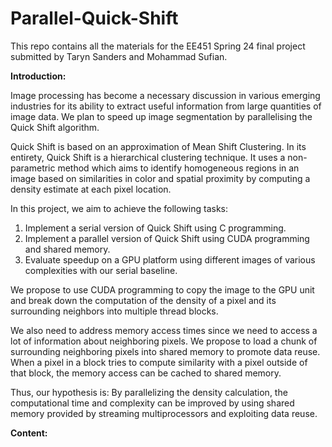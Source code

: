 # Parallel-Quick-Shift
This repo contains all the materials for the EE451 Spring 24 final project submitted by Taryn Sanders and Mohammad Sufian.<br>

<b>Introduction:</b><br>

Image processing has become a necessary discussion in various emerging industries for its ability to extract useful information from large quantities of image data. We plan to speed up image segmentation by parallelising the Quick Shift algorithm.<br>

Quick Shift is based on an approximation of Mean Shift Clustering. In its entirety, Quick Shift is a hierarchical clustering technique. It uses a non-parametric method which aims to identify homogeneous regions in an image based on similarities in color and spatial proximity by computing a density estimate at each pixel location.<br>

In this project, we aim to achieve the following tasks:

<ol>
<li>Implement a serial version of Quick Shift using C programming.</li>
<li>Implement a parallel version of Quick Shift using CUDA programming and shared memory.</li>
<li>Evaluate speedup on a GPU platform using different images of various complexities with our serial baseline.</li>
</ol>

We propose to use CUDA programming to copy the image to the GPU unit and break down the computation of the density of a pixel and its surrounding neighbors into multiple thread blocks.<br>

We also need to address memory access times since we need to access a lot of information about neighboring pixels. We propose to load a chunk of surrounding neighboring pixels into shared memory to promote data reuse. When a pixel in a block tries to compute similarity with a pixel outside of that block, the memory access can be cached to shared memory.<br>

Thus, our hypothesis is: By parallelizing the density calculation, the computational time and complexity  can be improved  by using shared memory provided by streaming multiprocessors and exploiting data reuse.<br>

<b>Content:</b><br>
